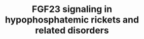 ---
annotations:
- id: DOID:0050445
  parent: genetic disease
  type: Disease Ontology
  value: X-linked dominant hypophosphatemic rickets
- id: PW:0001181
  parent: regulatory pathway
  type: Pathway Ontology
  value: altered fibroblast growth factor 23 signaling pathway
authors:
- Rlee
- Azankl
- Khanspers
- Eweitz
communities:
- SkeletalDysplasia
description: Hypophosphatemic rickets refers to a group of rare genetic disorders
  characterised by  clinical and radiographical features similar to rickets but caused
  by abnormalities in phosphate metabolism. The most common form, X-linked hypophosphatemic
  rickets (XLH), is caused by inactivating mutations in the PHEX gene, which encodes
  the phosphate-regulating neutral endopeptidase PHEX.  Patients with XLH have elevated
  levels of fibroblast growth factor 23 (FGF23), which is thought to mediate many
  of the clinical manifestations of the disease. Elevated FGF23 levels have also been
  observed in other hypophosphatemic disorders, yet the role of FGF23 in the pathophysiology
  of these disorders is incompletely understood. This pathway illustrates hypophosphatemic
  and autocrine/paracrine molecular pathways that have been proposed to link FGF23
  to the bone abnormalities observed in XLH and related disorders. For further details,
  see [https://www.ncbi.nlm.nih.gov/pubmed/30808384]
last-edited: 2021-05-07
ndex: 2ebc725b-8b6d-11eb-9e72-0ac135e8bacf
organisms:
- Homo sapiens
redirect_from:
- /index.php/Pathway:WP4790
- /instance/WP4790
- /instance/WP4790_rr116413
revision: r116413
schema-jsonld:
- '@context': https://schema.org/
  '@id': https://wikipathways.github.io/pathways/WP4790.html
  '@type': Dataset
  creator:
    '@type': Organization
    name: WikiPathways
  description: Hypophosphatemic rickets refers to a group of rare genetic disorders
    characterised by  clinical and radiographical features similar to rickets but
    caused by abnormalities in phosphate metabolism. The most common form, X-linked
    hypophosphatemic rickets (XLH), is caused by inactivating mutations in the PHEX
    gene, which encodes the phosphate-regulating neutral endopeptidase PHEX.  Patients
    with XLH have elevated levels of fibroblast growth factor 23 (FGF23), which is
    thought to mediate many of the clinical manifestations of the disease. Elevated
    FGF23 levels have also been observed in other hypophosphatemic disorders, yet
    the role of FGF23 in the pathophysiology of these disorders is incompletely understood.
    This pathway illustrates hypophosphatemic and autocrine/paracrine molecular pathways
    that have been proposed to link FGF23 to the bone abnormalities observed in XLH
    and related disorders. For further details, see [https://www.ncbi.nlm.nih.gov/pubmed/30808384]
  keywords:
  - 25-Hydroxyvitamin D
  - ALPL
  - CCND1
  - CDKN1A
  - CYP11B2
  - CYP24A1
  - CYP27B1
  - DMP1
  - ENPP1
  - FAM20C
  - FGF23
  - FGFR2
  - FGFR3
  - GALNT3
  - KL
  - NFKB1
  - NFKB2
  - ORAI1
  - PHEX
  - PTH
  - Phosphorous
  - Pyrophosphate
  - ROS1
  - SLC34A1
  - SLC34A3
  - SPP1
  - calcium
  license: CC0
  name: FGF23 signaling in hypophosphatemic rickets and related disorders
seo: CreativeWork
title: FGF23 signaling in hypophosphatemic rickets and related disorders
wpid: WP4790
---